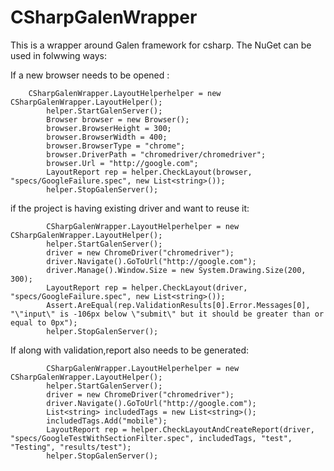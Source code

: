 # CSharpGalenWrapper

This is a wrapper around Galen framework for csharp. 
The NuGet can be used in folwwing ways:

If a new browser needs to be opened :
	
	    CSharpGalenWrapper.LayoutHelperhelper = new CSharpGalenWrapper.LayoutHelper();
            helper.StartGalenServer();
            Browser browser = new Browser();
            browser.BrowserHeight = 300;
            browser.BrowserWidth = 400;
            browser.BrowserType = "chrome";
            browser.DriverPath = "chromedriver/chromedriver";
            browser.Url = "http://google.com";
            LayoutReport rep = helper.CheckLayout(browser, "specs/GoogleFailure.spec", new List<string>());
            helper.StopGalenServer();
  
            
  if the project is having existing driver and want to reuse it:
  
            CSharpGalenWrapper.LayoutHelperhelper = new CSharpGalenWrapper.LayoutHelper();
            helper.StartGalenServer();
            driver = new ChromeDriver("chromedriver");
            driver.Navigate().GoToUrl("http://google.com");
            driver.Manage().Window.Size = new System.Drawing.Size(200, 300);
            LayoutReport rep = helper.CheckLayout(driver, "specs/GoogleFailure.spec", new List<string>());
            Assert.AreEqual(rep.ValidationResults[0].Error.Messages[0], "\"input\" is -106px below \"submit\" but it should be greater than or equal to 0px");
            helper.StopGalenServer();
            
  If along with validation,report also needs to be generated:
	
            CSharpGalenWrapper.LayoutHelperhelper = new CSharpGalenWrapper.LayoutHelper();
            helper.StartGalenServer();
            driver = new ChromeDriver("chromedriver");
            driver.Navigate().GoToUrl("http://google.com");
            List<string> includedTags = new List<string>();
            includedTags.Add("mobile");
            LayoutReport rep = helper.CheckLayoutAndCreateReport(driver, "specs/GoogleTestWithSectionFilter.spec", includedTags, "test", "Testing", "results/test");
            helper.StopGalenServer();
          

